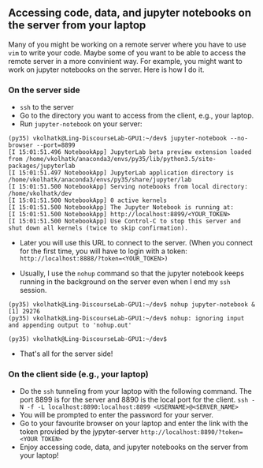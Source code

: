 ## Accessing code, data, and jupyter notebooks on the server from your laptop

Many of you might be working on a remote server where you have to use `vim` to write your code. Maybe some of you want to be able to access the remote server in a more convinient way. For example, you might want to work on jupyter notebooks on the server. Here is how I do it. 

### On the server side 

- `ssh` to the server  
- Go to the directory you want to access from the client, e.g., your laptop. 
- Run `jupyter-notebook` on your server:  

```
(py35) vkolhatk@Ling-DiscourseLab-GPU1:~/dev$ jupyter-notebook --no-browser --port=8899
[I 15:01:51.496 NotebookApp] JupyterLab beta preview extension loaded from /home/vkolhatk/anaconda3/envs/py35/lib/python3.5/site-packages/jupyterlab
[I 15:01:51.497 NotebookApp] JupyterLab application directory is /home/vkolhatk/anaconda3/envs/py35/share/jupyter/lab
[I 15:01:51.500 NotebookApp] Serving notebooks from local directory: /home/vkolhatk/dev
[I 15:01:51.500 NotebookApp] 0 active kernels
[I 15:01:51.500 NotebookApp] The Jupyter Notebook is running at:
[I 15:01:51.500 NotebookApp] http://localhost:8899/<YOUR_TOKEN>
[I 15:01:51.500 NotebookApp] Use Control-C to stop this server and shut down all kernels (twice to skip confirmation).
```
- Later you will use this URL to connect to the server. (When you connect for the first time, you will have to login with a token:
```http://localhost:8888/?token=<YOUR_TOKEN>)```

- Usually, I use the `nohup` command so that the jupyter notebook keeps running in the background on the server even when I end my  `ssh` session. 
```
(py35) vkolhatk@Ling-DiscourseLab-GPU1:~/dev$ nohup jupyter-notebook &
[1] 29276
(py35) vkolhatk@Ling-DiscourseLab-GPU1:~/dev$ nohup: ignoring input and appending output to 'nohup.out'

(py35) vkolhatk@Ling-DiscourseLab-GPU1:~/dev$
```

- That's all for the server side! 

### On the client side (e.g., your laptop)

- Do the `ssh` tunneling from your laptop with the following command. The port 8899 is for the server and 8890 is the local port for the client. 
```ssh -N -f -L localhost:8890:localhost:8899 <USERNAME>@<SERVER_NAME>```
- You will be prompted to enter the password for your server. 
- Go to your favourite browser on your laptop and enter the link with the token provided by the jypyter-server
```http://localhost:8890/?token=<YOUR TOKEN>```
- Enjoy accessing code, data, and jupyter notebooks on the server from your laptop! 
